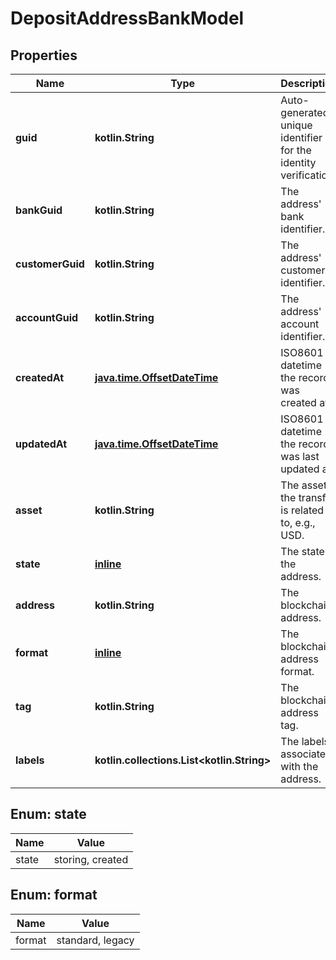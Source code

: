 
# DepositAddressBankModel

## Properties
Name | Type | Description | Notes
------------ | ------------- | ------------- | -------------
**guid** | **kotlin.String** | Auto-generated unique identifier for the identity verification. |  [optional]
**bankGuid** | **kotlin.String** | The address&#39; bank identifier. |  [optional]
**customerGuid** | **kotlin.String** | The address&#39; customer identifier. |  [optional]
**accountGuid** | **kotlin.String** | The address&#39; account identifier. |  [optional]
**createdAt** | [**java.time.OffsetDateTime**](java.time.OffsetDateTime.md) | ISO8601 datetime the record was created at. |  [optional]
**updatedAt** | [**java.time.OffsetDateTime**](java.time.OffsetDateTime.md) | ISO8601 datetime the record was last updated at. |  [optional]
**asset** | **kotlin.String** | The asset the transfer is related to, e.g., USD. |  [optional]
**state** | [**inline**](#State) | The state of the address. |  [optional]
**address** | **kotlin.String** | The blockchain address. |  [optional]
**format** | [**inline**](#Format) | The blockchain address format. |  [optional]
**tag** | **kotlin.String** | The blockchain address tag. |  [optional]
**labels** | **kotlin.collections.List&lt;kotlin.String&gt;** | The labels associated with the address. |  [optional]


<a name="State"></a>
## Enum: state
Name | Value
---- | -----
state | storing, created


<a name="Format"></a>
## Enum: format
Name | Value
---- | -----
format | standard, legacy



